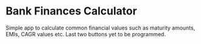 # Bank Finances Calculator
Simple app to calculate common financial values such as maturity amounts, EMIs, CAGR values etc.
Last two buttons yet to be programmed.
